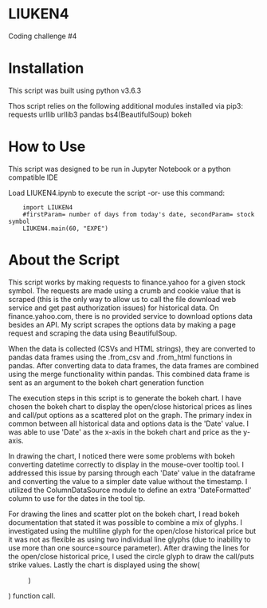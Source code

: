 # LIUKEN4
Coding challenge #4

Installation
===================================================
This script was built using python v3.6.3

Thos script relies on the following additional modules installed via pip3:
    requests
    urllib
    urllib3
    pandas
    bs4(BeautifulSoup)
    bokeh
    
How to Use
===================================================
This script was designed to be run in Jupyter Notebook or a python compatible IDE

Load LIUKEN4.ipynb to execute the script
-or-
use this command:

        import LIUKEN4
        #firstParam= number of days from today's date, secondParam= stock symbol
        LIUKEN4.main(60, "EXPE")


About the Script
===================================================
This script works by making requests to finance.yahoo for a given stock symbol.
The requests are made using a crumb and cookie value that is scraped (this is the only way to allow us to call the file download web service and get past authorization issues) for historical data. On finance.yahoo.com, there is no provided service to download options data besides an API. My script scrapes the options data by making a page request and scraping the data using BeautifulSoup.

When the data is collected (CSVs and HTML strings), they are converted to pandas data frames using the .from_csv and .from_html functions in pandas. After converting data to data frames, the data frames are combined using the merge functionality within pandas. This combined data frame is sent as an argument to the bokeh chart generation function

The execution steps in this script is to generate the bokeh chart. I have chosen the bokeh chart to display the open/close historical prices as lines and call/put options as a scattered plot on the graph. The primary index in common between all historical data and options data is the 'Date' value. I was able to use 'Date' as the x-axis in the bokeh chart and price as the y-axis. 

In drawing the chart, I noticed there were some problems with bokeh converting datetime  correctly to display in the mouse-over tooltip tool. I addressed this issue by parsing through each 'Date' value in the dataframe and converting the value to a simpler date value without the timestamp. I utilized the ColumnDataSource module to define an extra 'DateFormatted' column to use for the dates in the tool tip.

For drawing the lines and scatter plot on the bokeh chart, I read bokeh documentation that stated it was possible to combine a mix of glyphs. I investigated using the multiline glyph for the open/close historical price but it was not as flexible as using two individual line glyphs (due to inability to use more than one source=source parameter). After drawing the lines for the open/close historical price, I used the circle glyph to draw the call/puts strike values. Lastly the chart is displayed using the show(<figure>)</figure>) function call.  